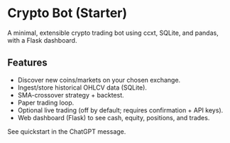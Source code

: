# Crypto Bot (Starter)

A minimal, extensible crypto trading bot using ccxt, SQLite, and pandas, with a Flask dashboard.

## Features
- Discover new coins/markets on your chosen exchange.
- Ingest/store historical OHLCV data (SQLite).
- SMA-crossover strategy + backtest.
- Paper trading loop.
- Optional live trading (off by default; requires confirmation + API keys).
- Web dashboard (Flask) to see cash, equity, positions, and trades.

See quickstart in the ChatGPT message.
